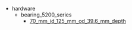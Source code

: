 * hardware
  * bearing_5200_series
    * [70_mm_id_125_mm_od_39.6_mm_depth](hardware/bearing_5200_series/70_mm_id_125_mm_od_39.6_mm_depth)
